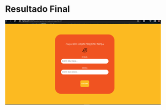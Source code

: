 <h1> Resultado Final </h1>
<img src="https://github.com/Mariianah-Santos/projetos/blob/main/projeto16-narutoformulario/form-naruto.png"/>